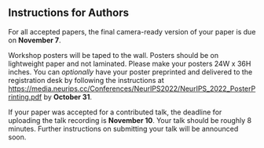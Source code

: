 
## Instructions for Authors
For all accepted papers, the final camera-ready version of your paper is due on **November 7**.  

Workshop posters will be taped to the wall. Posters should be on lightweight paper and not laminated. Please make your posters 24W x 36H inches. You can *optionally* have your poster preprinted and delivered to the registration desk by following the instructions at <https://media.neurips.cc/Conferences/NeurIPS2022/NeurIPS_2022_PosterPrinting.pdf> by **October 31**.

If your paper was accepted for a contributed talk, the deadline for uploading the talk recording is **November 10**. Your talk should be roughly 8 minutes. Further instructions on submitting your talk will be announced soon.
